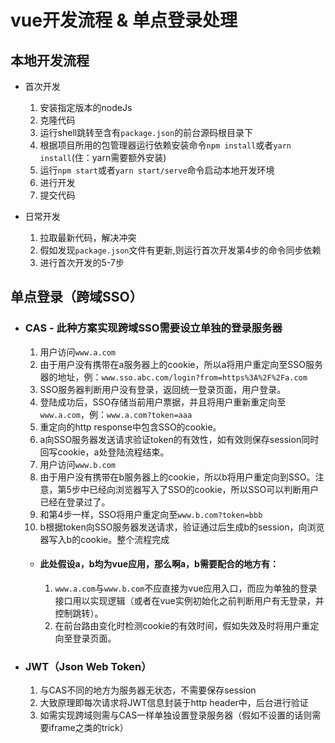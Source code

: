vue开发流程 & 单点登录处理
===
## 本地开发流程
- 首次开发
    1. 安装指定版本的nodeJs
    2. 克隆代码
    3. 运行shell跳转至含有```package.json```的前台源码根目录下
    4. 根据项目所用的包管理器运行依赖安装命令```npm install```或者```yarn install```(住：yarn需要额外安装)
    5. 运行```npm start```或者```yarn start/serve```命令启动本地开发环境
    6. 进行开发
    7. 提交代码

- 日常开发
    1. 拉取最新代码，解决冲突
    2. 假如发现```package.json```文件有更新,则运行首次开发第4步的命令同步依赖
    3. 进行首次开发的5-7步

## 单点登录（跨域SSO）
- ### CAS - 此种方案实现跨域SSO需要设立单独的登录服务器
    1. 用户访问```www.a.com```
    2. 由于用户没有携带在a服务器上的cookie，所以a将用户重定向至SSO服务器的地址，例：```www.sso.abc.com/login?from=https%3A%2F%2Fa.com```
    3. SSO服务器判断用户没有登录，返回统一登录页面，用户登录。
    4. 登陆成功后，SSO存储当前用户票据，并且将用户重新重定向至```www.a.com```，例：```www.a.com?token=aaa```
    5. 重定向的http response中包含SSO的cookie。
    6. a向SSO服务器发送请求验证token的有效性，如有效则保存session同时回写cookie，a处登陆流程结束。
    7. 用户访问```www.b.com```
    8. 由于用户没有携带在b服务器上的cookie，所以b将用户重定向到SSO。注意，第5步中已经向浏览器写入了SSO的cookie，所以SSO可以判断用户已经在登录过了。
    9. 和第4步一样，SSO将用户重定向至```www.b.com?token=bbb```
    10. b根据token向SSO服务器发送请求，验证通过后生成b的session，向浏览器写入b的cookie。整个流程完成
    - #### 此处假设a，b均为vue应用，那么啊a，b需要配合的地方有：
        1. ```www.a.com```与```www.b.com```不应直接为vue应用入口，而应为单独的登录接口用以实现逻辑（或者在vue实例初始化之前判断用户有无登录，并控制跳转）。
        2. 在前台路由变化时检测cookie的有效时间，假如失效及时将用户重定向至登录页面。

- ### JWT（Json Web Token）
    1. 与CAS不同的地方为服务器无状态，不需要保存session
    2. 大致原理即每次请求将JWT信息封装于http header中，后台进行验证
    3. 如需实现跨域则需与CAS一样单独设置登录服务器（假如不设置的话则需要iframe之类的trick）
